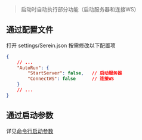
>启动时自动执行部分功能（启动服务器和连接WS）

## 通过配置文件

打开 settings/Serein.json 按需修改以下配置项

```json
{
    // ...
    "AutoRun": {
        "StartServer": false,   // 启动服务器
        "ConnectWS": false      // 连接WS
    }
    // ...
}
```

## 通过启动参数

详见[命令行启动参数](Tutorial/SetupArgs.md)
